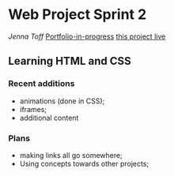 # Web Project Sprint 2
*Jenna Toff* [Portfolio-in-progress](www.larks-grove.com "Lark's Grove")
[this project live](https://larkceresin.github.io/web_project_1/)

## Learning HTML and CSS

### Recent additions
* animations (done in CSS);
* iframes;
* additional content

### Plans
* making links all go somewhere;
* Using concepts towards other projects;
